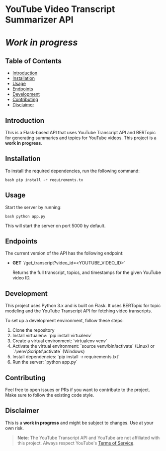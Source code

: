 # YouTube Video Transcript Summarizer API

# ***Work in progress***

## Table of Contents

- [Introduction](#introduction)
- [Installation](#installation)
- [Usage](#usage)
- [Endpoints](#endpoints)
- [Development](#development)
- [Contributing](#contributing)
- [Disclaimer](#disclaimer)

## Introduction

This is a Flask-based API that uses YouTube Transcript API and BERTopic for generating summaries and topics for YouTube videos. This project is a **work in progress**.

## Installation

To install the required dependencies, run the following command:

`bash
pip install -r requirements.tx
`

## Usage

Start the server by running:

`bash
python app.py
`

This will start the server on port 5000 by default.

## Endpoints

The current version of the API has the following endpoint:

- **GET** \`/get_transcript?video_id=<YOUTUBE_VIDEO_ID>\`

  Returns the full transcript, topics, and timestamps for the given YouTube video ID.

## Development

This project uses Python 3.x and is built on Flask. It uses BERTopic for topic modeling and the YouTube Transcript API for fetching video transcripts.

To set up a development environment, follow these steps:

1. Clone the repository
2. Install virtualenv: \`pip install virtualenv\`
3. Create a virtual environment: \`virtualenv venv\`
4. Activate the virtual environment: \`source venv/bin/activate\` (Linux) or \`.\venv\Scripts\activate\` (Windows)
5. Install dependencies: \`pip install -r requirements.txt\`
6. Run the server: \`python app.py\`

## Contributing

Feel free to open issues or PRs if you want to contribute to the project. Make sure to follow the existing code style.

## Disclaimer

This is a **work in progress** and might be subject to changes. Use at your own risk.

> **Note**: The YouTube Transcript API and YouTube are not affiliated with this project. Always respect YouTube's [Terms of Service](https://www.youtube.com/t/terms).
